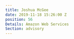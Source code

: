 ```yaml
---
title: Joshua McGee
date: 2019-11-18 15:26:00 Z
position: 56
Details: Amazon Web Services
Section: advisory
---
```


